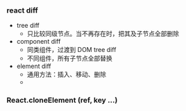 ### react diff
* tree diff
  * 只比较同级节点。当不再存在时，把其及子节点全部删除
* component diff
  * 同类组件，过渡到 DOM tree diff
  * 不同组件，所有子节点全部替换
* element diff
  * 通用方法：插入、移动、删除
  * 

### React.cloneElement (ref, key ...)
<!-- TODO -->